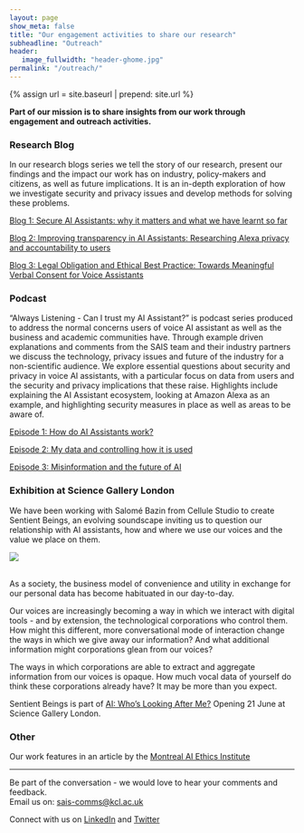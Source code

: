 ```yaml
---
layout: page
show_meta: false
title: "Our engagement activities to share our research"
subheadline: "Outreach"
header:
   image_fullwidth: "header-ghome.jpg"
permalink: "/outreach/"
---
```


{% assign url = site.baseurl | prepend: site.url %}

__Part of our mission is to share insights from our work through engagement and outreach activities.__

### Research Blog 
In our research blogs series we tell the story of our research, present our findings and the impact our work has on industry, policy-makers and citizens, as well as future implications. It is an in-depth exploration of how we investigate security and privacy issues and develop methods for solving these problems. 

[Blog 1: Secure AI Assistants: why it matters and what we have learnt so far](https://secure-ai-assistants.github.io/outreach/blog1/)

[Blog 2: Improving transparency in AI Assistants: Researching Alexa privacy and accountability to users](https://secure-ai-assistants.github.io/outreach/blog2/)

[Blog 3: Legal Obligation and Ethical Best Practice: Towards Meaningful Verbal Consent for Voice Assistants](https://secure-ai-assistants.github.io/outreach/blog3/)

### Podcast 
“Always Listening - Can I trust my AI Assistant?” is podcast series produced to address the normal concerns users of voice AI assistant as well as the business and academic communities have. Through example driven explanations and comments from the SAIS team and their industry partners we discuss the technology, privacy issues and future of the industry for a non-scientific audience. We explore essential questions about security and privacy in voice AI assistants, with a particular focus on data from users and the security and privacy implications that these raise. Highlights include explaining the AI Assistant ecosystem, looking at Amazon Alexa as an example, and highlighting security measures in place as well as areas to be aware of. 

[Episode 1: How do AI Assistants work?](/outreach/podcast1)

[Episode 2: My data and controlling how it is used](/outreach/podcast2)

[Episode 3: Misinformation and the future of AI](/outreach/podcast3)

### Exhibition at Science Gallery London
We have been working with Salomé Bazin from Cellule Studio to create Sentient Beings, an evolving soundscape inviting us to question our relationship with AI assistants, how and where we use our voices and the value we place on them.

<div><img src="{{url}}/images/science-gallery.png" class="centred"></div><br />

As a society, the business model of convenience and utility in exchange for our personal data has become habituated in our day-to-day.

Our voices are increasingly becoming a way in which we interact with digital tools - and by extension, the technological corporations who control them. How might this different, more conversational mode of interaction change the ways in which we give away our information? And what additional information might corporations glean from our voices?

The ways in which corporations are able to extract and aggregate information from our voices is opaque. How much vocal data of yourself do think these corporations already have? It may be more than you expect.

Sentient Beings is part of [AI: Who’s Looking After Me?](https://london.sciencegallery.com/ai-season) Opening 21 June at Science Gallery London.

### Other
Our work features in an article by the [Montreal AI Ethics Institute](https://montrealethics.ai/can-you-meaningfully-consent-in-eight-seconds-identifying-ethical-issues-with-verbal-consent-for-voice-assistants/)

<hr />

Be part of the conversation - we would love to hear your comments and feedback.   
Email us on: sais-comms@kcl.ac.uk

Connect with us on [LinkedIn](https://www.linkedin.com/company/sais-project/) and [Twitter](https://twitter.com/SecureAI_SAIS)

